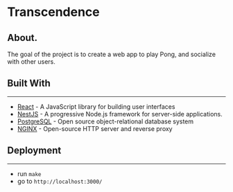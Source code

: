 # Transcendence 

## About.
The goal of the project is to create a web app to play Pong, and socialize with other users.

## Built With
___
* [React](https://reactjs.org/) - A JavaScript library for building user interfaces
* [NestJS](https://nestjs.com/) - A progressive Node.js framework for server-side applications.
* [PostgreSQL](https://www.postgresql.org/) - Open source object-relational database system
* [NGINX](https://www.nginx.com/) - Open-source HTTP server and reverse proxy

## Deployment
___
- run ```make```
- go to ```http://localhost:3000/```
